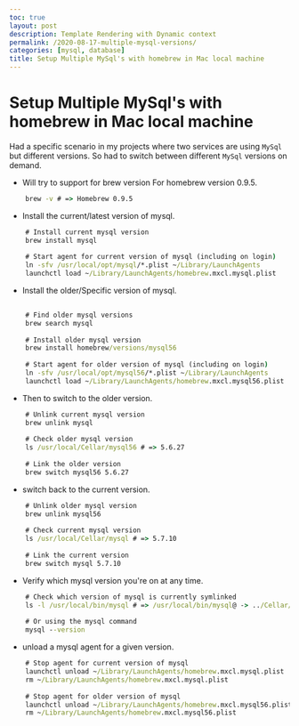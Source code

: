 ```yaml
---
toc: true
layout: post
description: Template Rendering with Dynamic context
permalink: /2020-08-17-multiple-mysql-versions/
categories: [mysql, database]
title: Setup Multiple MySql's with homebrew in Mac local machine
---
```

# Setup Multiple MySql's with homebrew in Mac local machine

Had a specific scenario in my projects where two services are using ```MySql``` but different versions. So had to switch between different ```MySql``` versions on demand.  


* Will try to support for brew version For homebrew version 0.9.5.
```bat
    brew -v # => Homebrew 0.9.5
```

* Install the current/latest version of mysql.  

```bat
    # Install current mysql version
    brew install mysql
    
    # Start agent for current version of mysql (including on login)
    ln -sfv /usr/local/opt/mysql/*.plist ~/Library/LaunchAgents
    launchctl load ~/Library/LaunchAgents/homebrew.mxcl.mysql.plist
```
* Install the older/Specific version of mysql.  

```bat
      
    # Find older mysql versions
    brew search mysql  
      
    # Install older mysql version
    brew install homebrew/versions/mysql56
    
    # Start agent for older version of mysql (including on login)
    ln -sfv /usr/local/opt/mysql56/*.plist ~/Library/LaunchAgents
    launchctl load ~/Library/LaunchAgents/homebrew.mxcl.mysql56.plist
```
    
* Then to switch to the older version.  

```bat
    # Unlink current mysql version
    brew unlink mysql 
    
    # Check older mysql version
    ls /usr/local/Cellar/mysql56 # => 5.6.27
    
    # Link the older version
    brew switch mysql56 5.6.27
```  

* switch back to the current version.    

```bat    
    # Unlink older mysql version
    brew unlink mysql56 
    
    # Check current mysql version
    ls /usr/local/Cellar/mysql # => 5.7.10
    
    # Link the current version
    brew switch mysql 5.7.10
```

* Verify which mysql version you're on at any time.

```bat    
    # Check which version of mysql is currently symlinked
    ls -l /usr/local/bin/mysql # => /usr/local/bin/mysql@ -> ../Cellar/mysql56/5.6.27/bin/mysql
    
    # Or using the mysql command
    mysql --version
```

* unload a mysql agent for a given version.    

```bat
    # Stop agent for current version of mysql
    launchctl unload ~/Library/LaunchAgents/homebrew.mxcl.mysql.plist
    rm ~/Library/LaunchAgents/homebrew.mxcl.mysql.plist
    
    # Stop agent for older version of mysql
    launchctl unload ~/Library/LaunchAgents/homebrew.mxcl.mysql56.plist
    rm ~/Library/LaunchAgents/homebrew.mxcl.mysql56.plist
```

